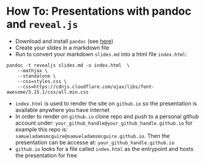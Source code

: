 # How To: Presentations with pandoc and `reveal.js`

- Download and install `pandoc` (see [here](https://anaconda.org/conda-forge/pandoc))
- Create your slides in a markdown file
- Run to convert your markdown `slides.md` into a html file `index.html`:

```shell
pandoc -t revealjs slides.md -o index.html  \
	--mathjax \
	--standalone \
	--css=styles.css \
	--css=https://cdnjs.cloudflare.com/ajax/libs/font-awesome/5.15.1/css/all.min.css
```

- `index.html` is used to render the site on `github.io` so the presentation is available anywhere you have internet
- In order to render on `github.io` clone repo and push to a personal github account under: `your_github_handle@your_github_handle.github.io` for example this repo is: `samueladamsmcguire@samueladamsmcguire.github.io`. Then the presentation can be accesse at: `your_github_handle.github.io`
- `github.io` looks for a file called `index.html` as the entrypoint and hosts the presentation for free